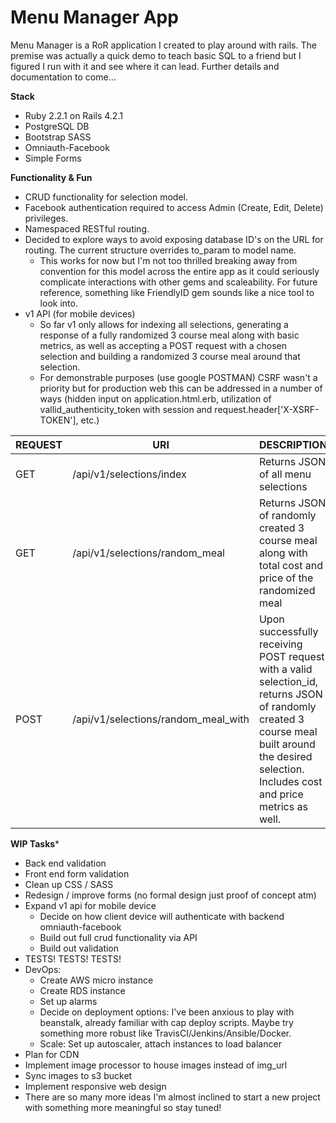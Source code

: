 # Menu Manager App

Menu Manager is a RoR application I created to play around with rails. The premise was actually a quick demo to teach basic SQL to a friend but I figured I run with it and see where it can lead. Further details and documentation to come...

**Stack**
* Ruby 2.2.1 on Rails 4.2.1
* PostgreSQL DB
* Bootstrap SASS
* Omniauth-Facebook
* Simple Forms

**Functionality & Fun**
* CRUD functionality for selection model.
* Facebook authentication required to access Admin (Create, Edit, Delete) privileges.
* Namespaced RESTful routing.
* Decided to explore ways to avoid exposing database ID's on the URL for routing. The current structure overrides to_param to model name. 
	* This works for now but I'm not too thrilled breaking away from convention for this model across the entire app as it could seriously complicate interactions with other gems and scaleability. For future reference, something like FriendlyID gem sounds like a nice tool to look into.
* v1 API (for mobile devices)
	* So far v1 only allows for indexing all selections, generating a response of a fully randomized 3 course meal along with basic metrics, as well as accepting a POST request with a chosen selection and building a randomized 3 course meal around that selection.
	* For demonstrable purposes (use google POSTMAN) CSRF wasn't a priority but for production web this can be addressed in a number of ways (hidden input on application.html.erb, utilization of vallid_authenticity_token with session and request.header['X-XSRF-TOKEN'], etc.)


REQUEST | URI | DESCRIPTION
--- | --- | ---
GET | /api/v1/selections/index | Returns JSON of all menu selections
GET | /api/v1/selections/random_meal | Returns JSON of randomly created 3 course meal along with total cost and price of the randomized meal
POST | /api/v1/selections/random_meal_with | Upon successfully receiving POST request with a valid selection_id, returns JSON of randomly created 3 course meal built around the desired selection. Includes cost and price metrics as well.

**WIP Tasks***
* Back end validation
* Front end form validation
* Clean up CSS / SASS
* Redesign / improve forms (no formal design just proof of concept atm)
* Expand v1 api for mobile device
	* Decide on how client device will authenticate with backend omniauth-facebook
	* Build out full crud functionality via API
	* Build out validation
* TESTS! TESTS! TESTS!
* DevOps:
	* Create AWS micro instance
	* Create RDS instance
	* Set up alarms
	* Decide on deployment options: I've been anxious to play with beanstalk, already familiar with cap deploy scripts. Maybe try something more robust like TravisCI/Jenkins/Ansible/Docker.
	* Scale: Set up autoscaler, attach instances to load balancer
* Plan for CDN
* Implement image processor to house images instead of img_url
* Sync images to s3 bucket
* Implement responsive web design
* There are so many more ideas I'm almost inclined to start a new project with something more meaningful so stay tuned!